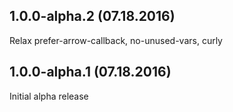 ## 1.0.0-alpha.2 (07.18.2016)

Relax prefer-arrow-callback, no-unused-vars, curly

## 1.0.0-alpha.1 (07.18.2016)

Initial alpha release
